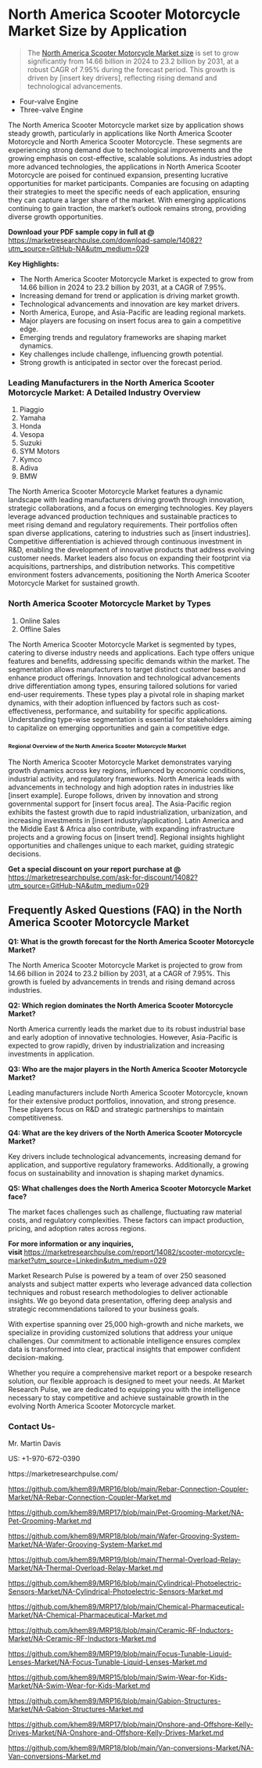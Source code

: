 <h1>North America Scooter Motorcycle Market&nbsp;Size by Application</h1><blockquote><p>The <a href="https://marketresearchpulse.com/download-sample/14082?utm_source=GitHub-NA&amp;utm_medium=029">North America Scooter Motorcycle Market size</a> is set to grow significantly from 14.66 billion in 2024 to 23.2 billion by 2031, at a robust CAGR of 7.95% during the forecast period. This growth is driven by [insert key drivers], reflecting rising demand and technological advancements.</p></blockquote><ul><li>Four-valve Engine<li> Three-valve Engine</li></ul><p>The North America Scooter Motorcycle market size by application shows steady growth, particularly in applications like North America Scooter Motorcycle and North America Scooter Motorcycle. These segments are experiencing strong demand due to technological improvements and the growing emphasis on cost-effective, scalable solutions. As industries adopt more advanced technologies, the applications in North America Scooter Motorcycle are poised for continued expansion, presenting lucrative opportunities for market participants. Companies are focusing on adapting their strategies to meet the specific needs of each application, ensuring they can capture a larger share of the market. With emerging applications continuing to gain traction, the market’s outlook remains strong, providing diverse growth opportunities.</p><p><strong>Download your PDF sample copy in full at @ </strong><a href="https://marketresearchpulse.com/download-sample/14082?utm_source=GitHub-NA&amp;utm_medium=029">https://marketresearchpulse.com/download-sample/14082?utm_source=GitHub-NA&amp;utm_medium=029</a></p><p><strong>Key Highlights: </strong></p><ul><li>The North America Scooter Motorcycle Market is expected to grow from 14.66 billion in 2024 to 23.2 billion by 2031, at a CAGR of 7.95%.</li><li>Increasing demand for trend or application is driving market growth.</li><li>Technological advancements and innovation are key market drivers.</li><li>North America, Europe, and Asia-Pacific are leading regional markets.</li><li>Major players are focusing on insert focus area to gain a competitive edge.</li><li>Emerging trends and regulatory frameworks are shaping market dynamics.</li><li>Key challenges include challenge, influencing growth potential.</li><li>Strong growth is anticipated in sector over the forecast period.</li></ul><h3>Leading Manufacturers in the North America Scooter Motorcycle Market: A Detailed Industry Overview</h3><ol><li>Piaggio</li><li>Yamaha</li><li>Honda</li><li>Vesopa</li><li>Suzuki</li><li>SYM Motors</li><li>Kymco</li><li>Adiva</li><li>BMW</li></ol><div class="flex max-w-full flex-col flex-grow"><div class="min-h-8 text-message flex w-full flex-col items-end gap-2 whitespace-normal break-words [.text-message+&amp;]:mt-5" dir="auto" data-message-author-role="assistant" data-message-id="fd8432e4-4910-450d-b182-61b7bfb0a01f" data-message-model-slug="gpt-4o"><div class="flex w-full flex-col gap-1 empty:hidden first:pt-[3px]"><div class="markdown prose w-full break-words dark:prose-invert light"><p>The North America Scooter Motorcycle Market features a dynamic landscape with leading manufacturers driving growth through innovation, strategic collaborations, and a focus on emerging technologies. Key players leverage advanced production techniques and sustainable practices to meet rising demand and regulatory requirements. Their portfolios often span diverse applications, catering to industries such as [insert industries]. Competitive differentiation is achieved through continuous investment in R&amp;D, enabling the development of innovative products that address evolving customer needs. Market leaders also focus on expanding their footprint via acquisitions, partnerships, and distribution networks. This competitive environment fosters advancements, positioning the North America Scooter Motorcycle Market for sustained growth.</p></div></div></div></div><h3>North America Scooter Motorcycle Market by Types</h3><ol><li>Online Sales<li> Offline Sales</li></ol><div class="flex max-w-full flex-col flex-grow"><div class="min-h-8 text-message flex w-full flex-col items-end gap-2 whitespace-normal break-words [.text-message+&amp;]:mt-5" dir="auto" data-message-author-role="assistant" data-message-id="084470be-0bb7-4664-bddf-5156b4f41249" data-message-model-slug="gpt-4o-mini"><div class="flex w-full flex-col gap-1 empty:hidden first:pt-[3px]"><div class="markdown prose w-full break-words dark:prose-invert light"><p>The North America Scooter Motorcycle Market is segmented by types, catering to diverse industry needs and applications. Each type offers unique features and benefits, addressing specific demands within the market. The segmentation allows manufacturers to target distinct customer bases and enhance product offerings. Innovation and technological advancements drive differentiation among types, ensuring tailored solutions for varied end-user requirements. These types play a pivotal role in shaping market dynamics, with their adoption influenced by factors such as cost-effectiveness, performance, and suitability for specific applications. Understanding type-wise segmentation is essential for stakeholders aiming to capitalize on emerging opportunities and gain a competitive edge.</p></div></div></div></div><h3><span style="font-size: 11px;">Regional Overview of the North America Scooter Motorcycle Market</span></h3><div class="flex max-w-full flex-col flex-grow"><div class="min-h-8 text-message flex w-full flex-col items-end gap-2 whitespace-normal break-words [.text-message+&amp;]:mt-5" dir="auto" data-message-author-role="assistant" data-message-id="e9038762-ce64-4e30-91c9-9bd413514231" data-message-model-slug="gpt-4o-mini"><div class="flex w-full flex-col gap-1 empty:hidden first:pt-[3px]"><div class="markdown prose w-full break-words dark:prose-invert light"><p>The North America Scooter Motorcycle Market demonstrates varying growth dynamics across key regions, influenced by economic conditions, industrial activity, and regulatory frameworks. North America leads with advancements in technology and high adoption rates in industries like [insert example]. Europe follows, driven by innovation and strong governmental support for [insert focus area]. The Asia-Pacific region exhibits the fastest growth due to rapid industrialization, urbanization, and increasing investments in [insert industry/application]. Latin America and the Middle East &amp; Africa also contribute, with expanding infrastructure projects and a growing focus on [insert trend]. Regional insights highlight opportunities and challenges unique to each market, guiding strategic decisions.</p></div></div></div></div><p><strong>Get a special discount on your report purchase at @ </strong><a href="https://marketresearchpulse.com/ask-for-discount/14082?utm_source=GitHub-NA&amp;utm_medium=029">https://marketresearchpulse.com/ask-for-discount/14082?utm_source=GitHub-NA&amp;utm_medium=029</a></p><h2>Frequently Asked Questions (FAQ) in the North America Scooter Motorcycle Market</h2><p><strong>Q1: What is the growth forecast for the North America Scooter Motorcycle Market?</strong></p><p>The North America Scooter Motorcycle Market is projected to grow from 14.66 billion in 2024 to 23.2 billion by 2031, at a CAGR of 7.95%. This growth is fueled by advancements in trends and rising demand across industries.</p><p><strong>Q2: Which region dominates the North America Scooter Motorcycle Market?</strong></p><p>North America currently leads the market due to its robust industrial base and early adoption of innovative technologies. However, Asia-Pacific is expected to grow rapidly, driven by industrialization and increasing investments in application.</p><p><strong>Q3: Who are the major players in the North America Scooter Motorcycle Market?</strong></p><p>Leading manufacturers include North America Scooter Motorcycle, known for their extensive product portfolios, innovation, and strong presence. These players focus on R&amp;D and strategic partnerships to maintain competitiveness.</p><p><strong>Q4: What are the key drivers of the North America Scooter Motorcycle Market?</strong></p><p>Key drivers include technological advancements, increasing demand for application, and supportive regulatory frameworks. Additionally, a growing focus on sustainability and innovation is shaping market dynamics.</p><p><strong>Q5: What challenges does the North America Scooter Motorcycle Market face?</strong></p><p>The market faces challenges such as challenge, fluctuating raw material costs, and regulatory complexities. These factors can impact production, pricing, and adoption rates across regions.</p><p><strong>For more information or any inquiries, visit&nbsp;</strong><a href="https://marketresearchpulse.com/report/14082/scooter-motorcycle-market?utm_source=Linkedin&utm_medium=029">https://marketresearchpulse.com/report/14082/scooter-motorcycle-market?utm_source=Linkedin&utm_medium=029</a></p><p>Market Research Pulse is powered by a team of over 250 seasoned analysts and subject matter experts who leverage advanced data collection techniques and robust research methodologies to deliver actionable insights. We go beyond data presentation, offering deep analysis and strategic recommendations tailored to your business goals.</p><p>With expertise spanning over 25,000 high-growth and niche markets, we specialize in providing customized solutions that address your unique challenges. Our commitment to actionable intelligence ensures complex data is transformed into clear, practical insights that empower confident decision-making.</p><p>Whether you require a comprehensive market report or a bespoke research solution, our flexible approach is designed to meet your needs. At Market Research Pulse, we are dedicated to equipping you with the intelligence necessary to stay competitive and achieve sustainable growth in the evolving North America Scooter Motorcycle market.</p><h3><strong>Contact Us-</strong></h3><p>Mr. Martin Davis</p><p>US: +1-970-672-0390</p><p>https://marketresearchpulse.com/</p><p><a href="https://github.com/khem89/MRP16/blob/main/Rebar-Connection-Coupler-Market/NA-Rebar-Connection-Coupler-Market.md">https://github.com/khem89/MRP16/blob/main/Rebar-Connection-Coupler-Market/NA-Rebar-Connection-Coupler-Market.md</a></p><p><a href="https://github.com/khem89/MRP17/blob/main/Pet-Grooming-Market/NA-Pet-Grooming-Market.md">https://github.com/khem89/MRP17/blob/main/Pet-Grooming-Market/NA-Pet-Grooming-Market.md</a></p><p><a href="https://github.com/khem89/MRP18/blob/main/Wafer-Grooving-System-Market/NA-Wafer-Grooving-System-Market.md">https://github.com/khem89/MRP18/blob/main/Wafer-Grooving-System-Market/NA-Wafer-Grooving-System-Market.md</a></p><p><a href="https://github.com/khem89/MRP19/blob/main/Thermal-Overload-Relay-Market/NA-Thermal-Overload-Relay-Market.md">https://github.com/khem89/MRP19/blob/main/Thermal-Overload-Relay-Market/NA-Thermal-Overload-Relay-Market.md</a></p><p><a href="https://github.com/khem89/MRP16/blob/main/Cylindrical-Photoelectric-Sensors-Market/NA-Cylindrical-Photoelectric-Sensors-Market.md">https://github.com/khem89/MRP16/blob/main/Cylindrical-Photoelectric-Sensors-Market/NA-Cylindrical-Photoelectric-Sensors-Market.md</a></p><p><a href="https://github.com/khem89/MRP17/blob/main/Chemical-Pharmaceutical-Market/NA-Chemical-Pharmaceutical-Market.md">https://github.com/khem89/MRP17/blob/main/Chemical-Pharmaceutical-Market/NA-Chemical-Pharmaceutical-Market.md</a></p><p><a href="https://github.com/khem89/MRP18/blob/main/Ceramic-RF-Inductors-Market/NA-Ceramic-RF-Inductors-Market.md">https://github.com/khem89/MRP18/blob/main/Ceramic-RF-Inductors-Market/NA-Ceramic-RF-Inductors-Market.md</a></p><p><a href="https://github.com/khem89/MRP19/blob/main/Focus-Tunable-Liquid-Lenses-Market/NA-Focus-Tunable-Liquid-Lenses-Market.md">https://github.com/khem89/MRP19/blob/main/Focus-Tunable-Liquid-Lenses-Market/NA-Focus-Tunable-Liquid-Lenses-Market.md</a></p><p><a href="https://github.com/khem89/MRP15/blob/main/Swim-Wear-for-Kids-Market/NA-Swim-Wear-for-Kids-Market.md">https://github.com/khem89/MRP15/blob/main/Swim-Wear-for-Kids-Market/NA-Swim-Wear-for-Kids-Market.md</a></p><p><a href="https://github.com/khem89/MRP16/blob/main/Gabion-Structures-Market/NA-Gabion-Structures-Market.md">https://github.com/khem89/MRP16/blob/main/Gabion-Structures-Market/NA-Gabion-Structures-Market.md</a></p><p><a href="https://github.com/khem89/MRP17/blob/main/Onshore-and-Offshore-Kelly-Drives-Market/NA-Onshore-and-Offshore-Kelly-Drives-Market.md">https://github.com/khem89/MRP17/blob/main/Onshore-and-Offshore-Kelly-Drives-Market/NA-Onshore-and-Offshore-Kelly-Drives-Market.md</a></p><p><a href="https://github.com/khem89/MRP18/blob/main/Van-conversions-Market/NA-Van-conversions-Market.md">https://github.com/khem89/MRP18/blob/main/Van-conversions-Market/NA-Van-conversions-Market.md</a></p>
